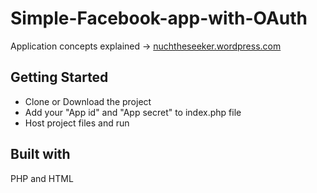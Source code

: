 # Simple-Facebook-app-with-OAuth  
Application concepts explained -> [nuchtheseeker.wordpress.com](https://nuchtheseeker.wordpress.com/)  
## Getting Started  
- Clone or Download the project  
- Add your "App id" and "App secret" to index.php file
- Host project files and run  
## Built with  
PHP and HTML
